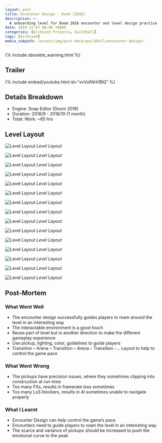 ```yaml
---
layout: post
title: Encounter Design - Doom (2016)
description: >-
  A onboarding level for Doom 2016 encounter and level design practice
date: 2019-12-07 06:09 +0800
categories: [Archived Projects, Guildhall]
tags: [Archived]
media_subpath: /assets/img/post-data/guildhall/encounter-design/
---
```


{% include obsolete_warning.html %}

## Trailer
{% include embed/youtube.html id="xvVoFAHi1BQ" %}

## Details Breakdown
- Engine: Snap Editor (Doom 2016)
- Duration: 2018/9 - 2018/10 (1 month)
- Total: Work: ~65 hrs

## Level Layout
![Level Layout](encounter_design_1.webp)
_Level Layout_

![Level Layout](encounter_design_2.webp)
_Level Layout_

![Level Layout](encounter_design_3.webp)
_Level Layout_

![Level Layout](encounter_design_4.webp)
_Level Layout_

![Level Layout](encounter_design_5.webp)
_Level Layout_

![Level Layout](encounter_design_6.webp)
_Level Layout_

![Level Layout](encounter_design_7.webp)
_Level Layout_

![Level Layout](encounter_design_8.webp)
_Level Layout_

![Level Layout](encounter_design_9.webp)
_Level Layout_

![Level Layout](encounter_design_10.webp)
_Level Layout_

![Level Layout](encounter_design_11.webp)
_Level Layout_

![Level Layout](encounter_design_12.webp)
_Level Layout_

![Level Layout](encounter_design_13.webp)
_Level Layout_

![Level Layout](encounter_design_14.webp)
_Level Layout_

![Level Layout](encounter_design_15.webp)
_Level Layout_

## Post-Mortem
### What Went Well
- The encounter design successfully guides players to roam around the level in an interesting way
- The interactable environment is a good touch
- Reuse part of level but in another direction to make the different gameplay experience
- Use pickup, lighting, color, guidelines to guide players
- Transition – Arena – Transition – Arena – Transition -… Layout to help to control the game pace

### What Went Wrong
- The pickups have precision issues, where they sometimes clipping into construction at run-time
- Too many FXs, results in framerate loss sometimes
- Too many LoS blockers, results in AI sometimes unable to navigate properly

### What I Learnt
- Encounter Design can help control the game’s pace
- Encounters need to guide players to roam the level in an interesting way
- The scarce and variance of pickups should be increased to push the emotional curve to the peak